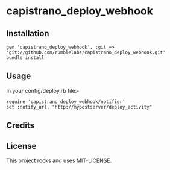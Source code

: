 capistrano_deploy_webhook
=========================

Installation
------------

    gem 'capistrano_deploy_webhook', :git => 'git://github.com/rumblelabs/capistrano_deploy_webhook.git'
    bundle install

Usage
-----

In your config/deploy.rb file:-

    require 'capistrano_deploy_webhook/notifier'
    set :notify_url, "http://mypostserver/deploy_activity"

Credits
-------

License
-------

This project rocks and uses MIT-LICENSE.
